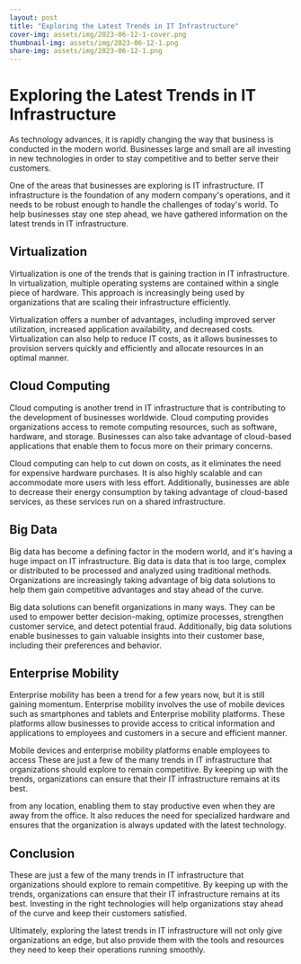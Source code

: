 ```yaml
---
layout: post
title: "Exploring the Latest Trends in IT Infrastructure"
cover-img: assets/img/2023-06-12-1-cover.png
thumbnail-img: assets/img/2023-06-12-1.png
share-img: assets/img/2023-06-12-1.png
---
```




# Exploring the Latest Trends in IT Infrastructure

As technology advances, it is rapidly changing the way that business is conducted in the modern world. Businesses large and small are all investing in new technologies in order to stay competitive and to better serve their customers.

One of the areas that businesses are exploring is IT infrastructure. IT infrastructure is the foundation of any modern company's operations, and it needs to be robust enough to handle the challenges of today's world. To help businesses stay one step ahead, we have gathered information on the latest trends in IT infrastructure.

## Virtualization

Virtualization is one of the trends that is gaining traction in IT infrastructure. In virtualization, multiple operating systems are contained within a single piece of hardware. This approach is increasingly being used by organizations that are scaling their infrastructure efficiently.

Virtualization offers a number of advantages, including improved server utilization, increased application availability, and decreased costs. Virtualization can also help to reduce IT costs, as it allows businesses to provision servers quickly and efficiently and allocate resources in an optimal manner.

## Cloud Computing

Cloud computing is another trend in IT infrastructure that is contributing to the development of businesses worldwide. Cloud computing provides organizations access to remote computing resources, such as software, hardware, and storage. Businesses can also take advantage of cloud-based applications that enable them to focus more on their primary concerns.

Cloud computing can help to cut down on costs, as it eliminates the need for expensive hardware purchases. It is also highly scalable and can accommodate more users with less effort. Additionally, businesses are able to decrease their energy consumption by taking advantage of cloud-based services, as these services run on a shared infrastructure. 

## Big Data

Big data has become a defining factor in the modern world, and it's having a huge impact on IT infrastructure. Big data is data that is too large, complex or distributed to be processed and analyzed using traditional methods. Organizations are increasingly taking advantage of big data solutions to help them gain competitive advantages and stay ahead of the curve.

Big data solutions can benefit organizations in many ways. They can be used to empower better decision-making, optimize processes, strengthen customer service, and detect potential fraud. Additionally, big data solutions enable businesses to gain valuable insights into their customer base, including their preferences and behavior.

## Enterprise Mobility

Enterprise mobility has been a trend for a few years now, but it is still gaining momentum. Enterprise mobility involves the use of mobile devices such as smartphones and tablets and Enterprise mobility platforms. These platforms allow businesses to provide access to critical information and applications to employees and customers in a secure and efficient manner.

Mobile devices and enterprise mobility platforms enable employees to access These are just a few of the many trends in IT infrastructure that organizations should explore to remain competitive. By keeping up with the trends, organizations can ensure that their IT infrastructure remains at its best.

from any location, enabling them to stay productive even when they are away from the office. It also reduces the need for specialized hardware and ensures that the organization is always updated with the latest technology. 

## Conclusion

These are just a few of the many trends in IT infrastructure that organizations should explore to remain competitive. By keeping up with the trends, organizations can ensure that their IT infrastructure remains at its best. Investing in the right technologies will help organizations stay ahead of the curve and keep their customers satisfied. 

Ultimately, exploring the latest trends in IT infrastructure will not only give organizations an edge, but also provide them with the tools and resources they need to keep their operations running smoothly. 